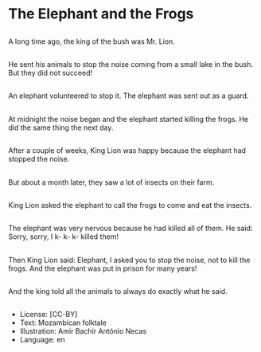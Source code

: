 # The Elephant and the Frogs

##
A long time ago, the
king of the bush was Mr.
Lion.

##
He sent his animals to
stop the noise coming
from a small lake in the
bush. But they did not
succeed!

##
An elephant
volunteered to stop it.
The elephant was sent
out as a guard.

##
At midnight the noise
began and the elephant
started killing the frogs.
He did the same thing
the next day.

##
After a couple of weeks,
King Lion was happy
because the elephant
had stopped the noise.

##
But about a month
later, they saw a lot of
insects on their farm.

##
King Lion asked the
elephant to call the
frogs to come and eat
the insects.

##
The elephant was very
nervous because he
had killed all of them.
He said: Sorry, sorry, I
k- k- k- killed them!

##
Then King Lion said:
Elephant, I asked you to
stop the noise, not to
kill the frogs. And the
elephant was put in
prison for many years!

##
And the king told all the
animals to always do
exactly what he said.

##
* License: [CC-BY]
* Text: Mozambican folktale
* Illustration: Amir Bachir António Necas
* Language: en
